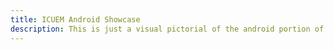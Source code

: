 ```yaml
---
title: ICUEM Android Showcase
description: This is just a visual pictorial of the android portion of ICUEM. Some images are slightly modified due to confidentiality. 
---
```

